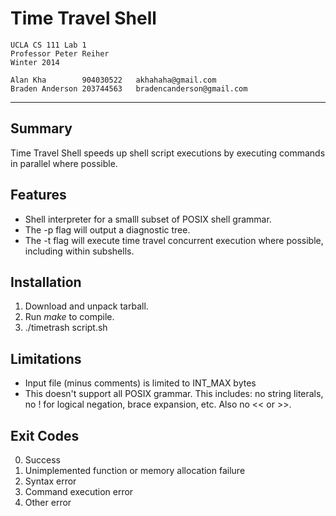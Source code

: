 Time Travel Shell
===================
	UCLA CS 111 Lab 1
	Professor Peter Reiher
	Winter 2014

	Alan Kha        904030522	akhahaha@gmail.com
	Braden Anderson 203744563	bradencanderson@gmail.com
-------------------------------------------------------------------------------
Summary
---------------
Time Travel Shell speeds up shell script executions by executing commands in 
parallel where possible.

Features
---------------
- Shell interpreter for a smalll subset of POSIX shell grammar.
- The -p flag will output a diagnostic tree.
- The -t flag will execute time travel concurrent execution where possible, 
	including within subshells.
	
Installation
---------------
1. Download and unpack tarball.
2. Run *make* to compile.
3. ./timetrash script.sh

Limitations
---------------
- Input file (minus comments) is limited to INT_MAX bytes
- This doesn't support all POSIX grammar. This includes: no string literals, 
	no ! for logical negation, brace expansion, etc. Also no << or >>.

Exit Codes
---------------
0. Success
1. Unimplemented function or memory allocation failure
2. Syntax error
3. Command execution error
4. Other error
